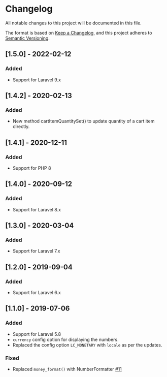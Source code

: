 # Changelog
All notable changes to this project will be documented in this file.

The format is based on [Keep a Changelog](https://keepachangelog.com/en/1.0.0/),
and this project adheres to [Semantic Versioning](https://semver.org/spec/v2.0.0.html).

## [1.5.0] - 2022-02-12
### Added
- Support for Laravel 9.x

## [1.4.2] - 2020-02-13
### Added
- New method cartItemQuantitySet() to update quantity of a cart item directly.

## [1.4.1] - 2020-12-11
### Added
- Support for PHP 8

## [1.4.0] - 2020-09-12
### Added
- Support for Laravel 8.x

## [1.3.0] - 2020-03-04
### Added
- Support for Laravel 7.x

## [1.2.0] - 2019-09-04
### Added
- Support for Laravel 6.x

## [1.1.0] - 2019-07-06
### Added
- Support for Laravel 5.8
- `currency` config option for displaying the numbers.
- Replaced the config option `LC_MONETARY` with `locale` as per the updates.

### Fixed
- Replaced `money_format()` with NumberFormatter [#11](https://github.com/freshbitsweb/laravel-cart-manager/issues/11)